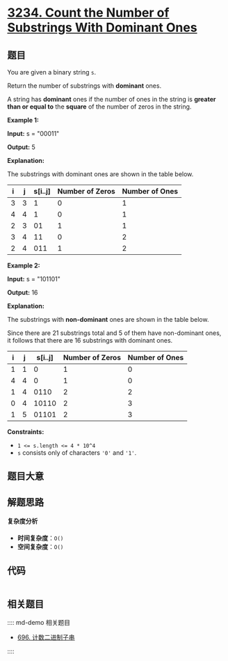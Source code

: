 # [3234. Count the Number of Substrings With Dominant Ones](https://leetcode.com/problems/count-the-number-of-substrings-with-dominant-ones/)

## 题目

You are given a binary string `s`.

Return the number of substrings with **dominant** ones.

A string has **dominant** ones if the number of ones in the string is
**greater than or equal to** the **square** of the number of zeros in the
string.

**Example 1:**

**Input:** s = "00011"

**Output:** 5

**Explanation:**

The substrings with dominant ones are shown in the table below.

| i   | j   | s[i..j] | Number of Zeros | Number of Ones |
| --- | --- | ------- | --------------- | -------------- |
| 3   | 3   | 1       | 0               | 1              |
| 4   | 4   | 1       | 0               | 1              |
| 2   | 3   | 01      | 1               | 1              |
| 3   | 4   | 11      | 0               | 2              |
| 2   | 4   | 011     | 1               | 2              |

**Example 2:**

**Input:** s = "101101"

**Output:** 16

**Explanation:**

The substrings with **non-dominant** ones are shown in the table below.

Since there are 21 substrings total and 5 of them have non-dominant ones, it
follows that there are 16 substrings with dominant ones.

| i   | j   | s[i..j] | Number of Zeros | Number of Ones |
| --- | --- | ------- | --------------- | -------------- |
| 1   | 1   | 0       | 1               | 0              |
| 4   | 4   | 0       | 1               | 0              |
| 1   | 4   | 0110    | 2               | 2              |
| 0   | 4   | 10110   | 2               | 3              |
| 1   | 5   | 01101   | 2               | 3              |

**Constraints:**

- `1 <= s.length <= 4 * 10^4`
- `s` consists only of characters `'0'` and `'1'`.

## 题目大意

## 解题思路

#### 复杂度分析

- **时间复杂度**：`O()`
- **空间复杂度**：`O()`

## 代码

```javascript

```

## 相关题目

:::: md-demo 相关题目

- [696. 计数二进制子串](https://leetcode.com/problems/count-binary-substrings)

::::
